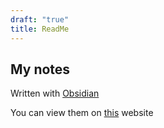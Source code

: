 ```yaml
---
draft: "true"
title: ReadMe
---
```

## My notes

Written with [Obsidian](https://obsidian.md)

You can view them on [this](https://keyzox71.github.io) website